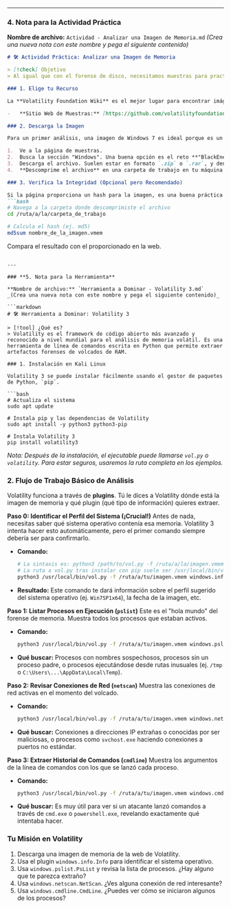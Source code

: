 
---

### **4. Nota para la Actividad Práctica**

**Nombre de archivo:** `Actividad - Analizar una Imagen de Memoria.md`
_(Crea una nueva nota con este nombre y pega el siguiente contenido)_

```markdown
# 🛠️ Actividad Práctica: Analizar una Imagen de Memoria

> [!check] Objetivo
> Al igual que con el forense de disco, necesitamos muestras para practicar. La Volatility Foundation proporciona imágenes de memoria de diferentes sistemas operativos y escenarios de ataque.

### 1. Elige tu Recurso

La **Volatility Foundation Wiki** es el mejor lugar para encontrar imágenes de memoria públicas y seguras para practicar.

-   **Sitio Web de Muestras:** [https://github.com/volatilityfoundation/volatility/wiki/Memory-Samples](https://github.com/volatilityfoundation/volatility/wiki/Memory-Samples)

### 2. Descarga la Imagen

Para un primer análisis, una imagen de Windows 7 es ideal porque es un sistema muy bien soportado por Volatility y lleno de artefactos fáciles de encontrar.

1.  Ve a la página de muestras.
2.  Busca la sección "Windows". Una buena opción es el reto **"BlackEnergy APT"** o el más sencillo **"Practical Malware Analysis"**.
3.  Descarga el archivo. Suelen estar en formato `.zip` o `.rar`, y dentro encontrarás la imagen de memoria, que a menudo tiene una extensión `.vmem`.
4.  **Descomprime el archivo** en una carpeta de trabajo en tu máquina Kali.

### 3. Verifica la Integridad (Opcional pero Recomendado)

Si la página proporciona un hash para la imagen, es una buena práctica verificarlo para asegurarte de que tu copia es idéntica a la original.
```bash
# Navega a la carpeta donde descomprimiste el archivo
cd /ruta/a/la/carpeta_de_trabajo

# Calcula el hash (ej. md5)
md5sum nombre_de_la_imagen.vmem
```
Compara el resultado con el proporcionado en la web.
```

---

### **5. Nota para la Herramienta**

**Nombre de archivo:** `Herramienta a Dominar - Volatility 3.md`
_(Crea una nueva nota con este nombre y pega el siguiente contenido)_

```markdown
# 🛠️ Herramienta a Dominar: Volatility 3

> [!tool] ¿Qué es?
> Volatility es el framework de código abierto más avanzado y reconocido a nivel mundial para el análisis de memoria volátil. Es una herramienta de línea de comandos escrita en Python que permite extraer artefactos forenses de volcados de RAM.

### 1. Instalación en Kali Linux

Volatility 3 se puede instalar fácilmente usando el gestor de paquetes de Python, `pip`.

```bash
# Actualiza el sistema
sudo apt update

# Instala pip y las dependencias de Volatility
sudo apt install -y python3 python3-pip

# Instala Volatility 3
pip install volatility3
```
*Nota: Después de la instalación, el ejecutable puede llamarse `vol.py` o `volatility`. Para estar seguros, usaremos la ruta completa en los ejemplos.*

### 2. Flujo de Trabajo Básico de Análisis

Volatility funciona a través de **plugins**. Tú le dices a Volatility dónde está la imagen de memoria y qué plugin (qué tipo de información) quieres extraer.

**Paso 0: Identificar el Perfil del Sistema (¡Crucial!)**
Antes de nada, necesitas saber qué sistema operativo contenía esa memoria. Volatility 3 intenta hacer esto automáticamente, pero el primer comando siempre debería ser para confirmarlo.

-   **Comando:**
    ```bash
    # La sintaxis es: python3 /path/to/vol.py -f /ruta/a/la/imagen.vmem <plugin>
    # La ruta a vol.py tras instalar con pip suele ser /usr/local/bin/vol.py
    python3 /usr/local/bin/vol.py -f /ruta/a/tu/imagen.vmem windows.info.Info
    ```
-   **Resultado:** Este comando te dará información sobre el perfil sugerido del sistema operativo (ej. `Win7SP1x64`), la fecha de la imagen, etc.

**Paso 1: Listar Procesos en Ejecución (`pslist`)**
Este es el "hola mundo" del forense de memoria. Muestra todos los procesos que estaban activos.

-   **Comando:**
    ```bash
    python3 /usr/local/bin/vol.py -f /ruta/a/tu/imagen.vmem windows.pslist.PsList
    ```
-   **Qué buscar:** Procesos con nombres sospechosos, procesos sin un proceso padre, o procesos ejecutándose desde rutas inusuales (ej. `/tmp` o `C:\Users\...\AppData\Local\Temp`).

**Paso 2: Revisar Conexiones de Red (`netscan`)**
Muestra las conexiones de red activas en el momento del volcado.

-   **Comando:**
    ```bash
    python3 /usr/local/bin/vol.py -f /ruta/a/tu/imagen.vmem windows.netscan.NetScan
    ```
-   **Qué buscar:** Conexiones a direcciones IP extrañas o conocidas por ser maliciosas, o procesos como `svchost.exe` haciendo conexiones a puertos no estándar.

**Paso 3: Extraer Historial de Comandos (`cmdline`)**
Muestra los argumentos de la línea de comandos con los que se lanzó cada proceso.

-   **Comando:**
    ```bash
    python3 /usr/local/bin/vol.py -f /ruta/a/tu/imagen.vmem windows.cmdline.CmdLine
    ```
-   **Qué buscar:** Es muy útil para ver si un atacante lanzó comandos a través de `cmd.exe` o `powershell.exe`, revelando exactamente qué intentaba hacer.

### Tu Misión en Volatility
1.  Descarga una imagen de memoria de la web de Volatility.
2.  Usa el plugin `windows.info.Info` para identificar el sistema operativo.
3.  Usa `windows.pslist.PsList` y revisa la lista de procesos. ¿Hay alguno que te parezca extraño?
4.  Usa `windows.netscan.NetScan`. ¿Ves alguna conexión de red interesante?
5.  Usa `windows.cmdline.CmdLine`. ¿Puedes ver cómo se iniciaron algunos de los procesos?
```
